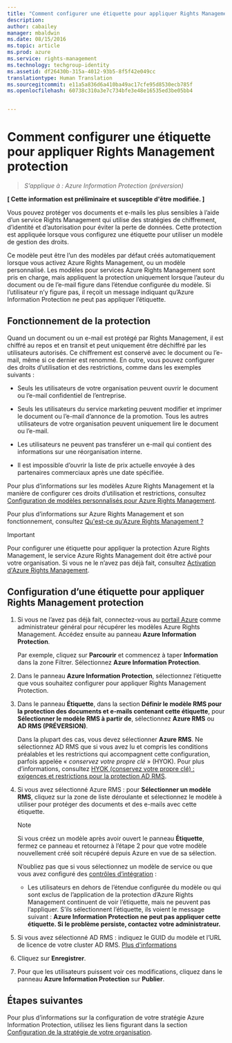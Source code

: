 ```yaml
---
title: "Comment configurer une étiquette pour appliquer Rights Management protection | Azure Rights Management"
description: 
author: cabailey
manager: mbaldwin
ms.date: 08/15/2016
ms.topic: article
ms.prod: azure
ms.service: rights-management
ms.technology: techgroup-identity
ms.assetid: df26430b-315a-4012-93b5-8f5f42e049cc
translationtype: Human Translation
ms.sourcegitcommit: e11a5a836d6a410ba49ac17cfe95d8530ecb785f
ms.openlocfilehash: 60738c310a3e7c734bfe3e48e16535ed3be05bb4


---
```


# Comment configurer une étiquette pour appliquer Rights Management protection

>*S’applique à : Azure Information Protection (préversion)*

**[ Cette information est préliminaire et susceptible d'être modifiée. ]**

Vous pouvez protéger vos documents et e-mails les plus sensibles à l’aide d’un service Rights Management qui utilise des stratégies de chiffrement, d’identité et d’autorisation pour éviter la perte de données. Cette protection est appliquée lorsque vous configurez une étiquette pour utiliser un modèle de gestion des droits. 

Ce modèle peut être l’un des modèles par défaut créés automatiquement lorsque vous activez Azure Rights Management, ou un modèle personnalisé. Les modèles pour services Azure Rights Management sont pris en charge, mais appliquent la protection uniquement lorsque l’auteur du document ou de l’e-mail figure dans l’étendue configurée du modèle. Si l’utilisateur n’y figure pas, il reçoit un message indiquant qu’Azure Information Protection ne peut pas appliquer l’étiquette.

## Fonctionnement de la protection

Quand un document ou un e-mail est protégé par Rights Management, il est chiffré au repos et en transit et peut uniquement être déchiffré par les utilisateurs autorisés. Ce chiffrement est conservé avec le document ou l’e-mail, même si ce dernier est renommé. En outre, vous pouvez configurer des droits d’utilisation et des restrictions, comme dans les exemples suivants :

- Seuls les utilisateurs de votre organisation peuvent ouvrir le document ou l’e-mail confidentiel de l’entreprise.

- Seuls les utilisateurs du service marketing peuvent modifier et imprimer le document ou l’e-mail d’annonce de la promotion. Tous les autres utilisateurs de votre organisation peuvent uniquement lire le document ou l’e-mail.

- Les utilisateurs ne peuvent pas transférer un e-mail qui contient des informations sur une réorganisation interne.

- Il est impossible d’ouvrir la liste de prix actuelle envoyée à des partenaires commerciaux après une date spécifiée.

Pour plus d’informations sur les modèles Azure Rights Management et la manière de configurer ces droits d’utilisation et restrictions, consultez [Configuration de modèles personnalisés pour Azure Rights Management](../deploy-use/configure-custom-templates.md).

Pour plus d’informations sur Azure Rights Management et son fonctionnement, consultez [Qu'est-ce qu'Azure Rights Management ?](../understand-explore/what-is-azure-rms.md)

> [!IMPORTANT]
> Pour configurer une étiquette pour appliquer la protection Azure Rights Management, le service Azure Rights Management doit être activé pour votre organisation. Si vous ne le n’avez pas déjà fait, consultez [Activation d'Azure Rights Management](../deploy-use/activate-service.md).


## Configuration d’une étiquette pour appliquer Rights Management protection

1. Si vous ne l’avez pas déjà fait, connectez-vous au [portail Azure](https://portal.azure.com) comme administrateur général pour récupérer les modèles Azure Rights Management. Accédez ensuite au panneau **Azure Information Protection**. 

    Par exemple, cliquez sur **Parcourir** et commencez à taper **Information** dans la zone Filtrer. Sélectionnez **Azure Information Protection**.

2. Dans le panneau **Azure Information Protection**, sélectionnez l’étiquette que vous souhaitez configurer pour appliquer Rights Management Protection.

3. Dans le panneau **Étiquette**, dans la section **Définir le modèle RMS pour la protection des documents et e-mails contenant cette étiquette**, pour **Sélectionner le modèle RMS à partir de**, sélectionnez **Azure RMS** ou **AD RMS (PRÉVERSION)**.
    
    Dans la plupart des cas, vous devez sélectionner **Azure RMS**. Ne sélectionnez AD RMS que si vous avez lu et compris les conditions préalables et les restrictions qui accompagnent cette configuration, parfois appelée « *conservez votre propre clé* » (HYOK). Pour plus d’informations, consultez [HYOK (conservez votre propre clé) : exigences et restrictions pour la protection AD RMS](configure-adrms-restrictions.md).
    
4. Si vous avez sélectionné Azure RMS : pour **Sélectionner un modèle RMS**, cliquez sur la zone de liste déroulante et sélectionnez le modèle à utiliser pour protéger des documents et des e-mails avec cette étiquette.

    > [!NOTE] 
    > Si vous créez un modèle après avoir ouvert le panneau **Étiquette**, fermez ce panneau et retournez à l’étape 2 pour que votre modèle nouvellement créé soit récupéré depuis Azure en vue de sa sélection.
    
    N’oubliez pas que si vous sélectionnez un modèle de service ou que vous avez configuré des [contrôles d’intégration](../deploy-use/activate-service.md#configuring-onboarding-controls-for-a-phased-deployment) :
    
    - Les utilisateurs en dehors de l’étendue configurée du modèle ou qui sont exclus de l’application de la protection d’Azure Rights Management continuent de voir l’étiquette, mais ne peuvent pas l’appliquer. S’ils sélectionnent l’étiquette, ils voient le message suivant : **Azure Information Protection ne peut pas appliquer cette étiquette. Si le problème persiste, contactez votre administrateur.**
    
5. Si vous avez sélectionné AD RMS : indiquez le GUID du modèle et l’URL de licence de votre cluster AD RMS. [Plus d'informations](configure-adrms-restrictions.md#locating-the-information-to-specify-ad-rms-protection-with-an-azure-information-protection-label)

6. Cliquez sur **Enregistrer**.

7. Pour que les utilisateurs puissent voir ces modifications, cliquez dans le panneau **Azure Information Protection** sur **Publier**.

## Étapes suivantes

Pour plus d’informations sur la configuration de votre stratégie Azure Information Protection, utilisez les liens figurant dans la section [Configuration de la stratégie de votre organisation](configure-policy.md#configuring-your-organization-s-policy).  



<!--HONumber=Aug16_HO3-->


